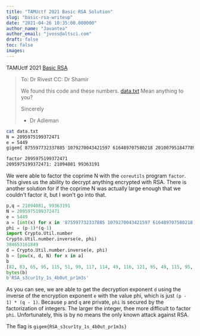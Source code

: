 ```yaml
---
title: "TAMUctf 2021 Basic RSA Solution"
slug: "basic-rsa-writeup"
date: "2021-04-26 10:35:00.000000"
author_name: "Javantea"
author_email: "jvoss@altsci.com"
draft: false
toc: false
images:
---
```


TAMUctf 2021
[Basic RSA](https://ctftime.org/task/15786)

>    To: Dr Rivest
>    CC: Dr Shamir
>
>    We found this code and these numbers. [data.txt](https://shell.tamuctf.com/static/73d837aecbac3ac12ab50aa6dc1b9ab6/data.txt)
>    Mean anything to you?
>
>    Sincerely
>    - Dr Adleman

```sh
cat data.txt 
N = 2095975199372471
e = 5449
gigem{ 875597732337885 1079270043421597 616489707580218 2010079518477891 1620280754358135 616660320758264 86492804386481 171830236437002 1500250422231406 234060757406619 1461569132566245 897825842938043 2010079518477891 234060757406619 1620280754358135 2010079518477891 966944159095310 1669094464917286 1532683993596672 171830236437002 1461569132566245 2010079518477891 221195854354967 1500250422231406 234060757406619 355168739080744 616660320758264 1620280754358135 }

factor 2095975199372471
2095975199372471: 21094081 99363191
```

We were able to factor the coprime N with the `coreutils` program `factor`. This gives us the ability to decrypt anything encrypted with RSA. There is another solution for if the coprime N was actually large enough that we couldn't factor it, but I won't go into that.

```python
p,q = 21094081, 99363191
N = 2095975199372471
e = 5449
a = [int(x) for x in '875597732337885 1079270043421597 616489707580218 2010079518477891 1620280754358135 616660320758264 86492804386481 171830236437002 1500250422231406 234060757406619 1461569132566245 897825842938043 2010079518477891 234060757406619 1620280754358135 2010079518477891 966944159095310 1669094464917286 1532683993596672 171830236437002 1461569132566245 2010079518477891 221195854354967 1500250422231406 234060757406619 355168739080744 616660320758264 1620280754358135'.split()]
phi = (p-1)*(q-1)
import Crypto.Util.number
Crypto.Util.number.inverse(e, phi)
384653161849
d = Crypto.Util.number.inverse(e, phi)
b = [pow(x, d, N) for x in a]
b
[82, 83, 65, 95, 115, 51, 99, 117, 114, 49, 116, 121, 95, 49, 115, 95, 52, 98, 48, 117, 116, 95, 112, 114, 49, 109, 51, 115]
bytes(b)
b'RSA_s3cur1ty_1s_4b0ut_pr1m3s'
```

As you can see, we are able to get the decryption exponent `d` using the inverse of the encryption exponent `e` with the value phi, which is just `(p - 1) * (q - 1)`. Because `p` and `q` are private, `phi` is secured by the factorization of integers. The larger the integer, thee more difficult to factor `phi`. Unfortunately, this is by no means the only known attack against RSA.

The flag is `gigem{RSA_s3cur1ty_1s_4b0ut_pr1m3s}`



